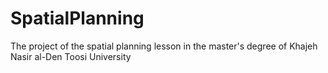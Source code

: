 # SpatialPlanning
The project of the spatial planning lesson in the master's degree of Khajeh Nasir al-Den Toosi University

